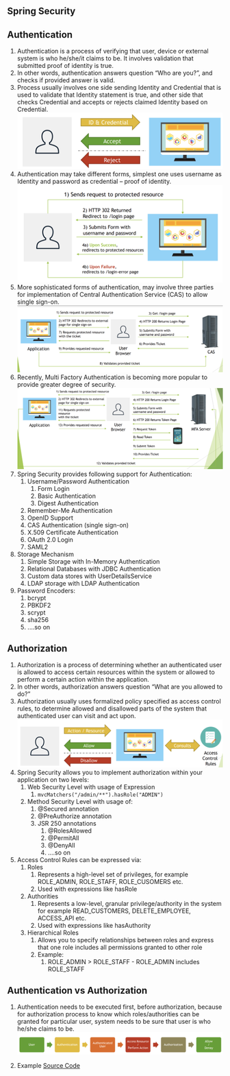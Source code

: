 Spring Security
-----------
Authentication
--------

1. Authentication is a process of verifying that user, device or external system is who
   he/she/it claims to be. It involves validation that submitted proof of identity is true.
2. In other words, authentication answers question “Who are you?”, and checks if provided
   answer is valid.
3. Process usually involves one side sending Identity and Credential that is used to validate
   that Identity statement is true, and other side that checks Credential and accepts or
   rejects claimed Identity based on Credential.
    ![img.png](img.png)
4. Authentication may take different forms, simplest one uses username as Identity and
   password as credential – proof of identity.
   ![img_1.png](img_1.png)
5. More sophisticated forms of authentication, may involve three parties for implementation
   of Central Authentication Service (CAS) to allow single sign-on.
   ![img_2.png](img_2.png)
6. Recently, Multi Factory Authentication is becoming more popular to provide greater degree
   of security.
   ![img_3.png](img_3.png)
7. Spring Security provides following support for Authentication:
   1. Username/Password Authentication
      1. Form Login
      2. Basic Authentication
      3. Digest Authentication
   2. Remember-Me Authentication
   3. OpenID Support
   4. CAS Authentication (single sign-on)
   5. X.509 Certificate Authentication
   6. OAuth 2.0 Login
   7. SAML2
8. Storage Mechanism
   1. Simple Storage with In-Memory
      Authentication
   2. Relational Databases with JDBC
      Authentication
   3. Custom data stores with UserDetailsService
   4. LDAP storage with LDAP Authentication
9. Password Encoders:
   1. bcrypt
   2. PBKDF2
   3. scrypt
   4. sha256
   5. ....so on

Authorization
------------------
1. Authorization is a process of determining whether an authenticated user is allowed to
   access certain resources within the system or allowed to perform a certain action within
   the application.
2. In other words, authorization answers question “What are you allowed to do?”
3. Authorization usually uses formalized policy specified as access control rules, to determine
   allowed and disallowed parts of the system that authenticated user can visit and act upon.
    ![img_4.png](img_4.png)
4. Spring Security allows you to implement authorization within your application on
   two levels:
   1. Web Security Level with usage of Expression
      1. `mvcMatchers("/admin/**").hasRole("ADMIN")`
   2. Method Security Level with usage of:
      1. @Secured annotation
      2. @PreAuthorize annotation
      3. JSR 250 annotations
         1. @RolesAllowed
         2. @PermitAll
         3. @DenyAll
         4. ....so on
5. Access Control Rules can be expressed via:
   1. Roles
      1. Represents a high-level set of privileges, for example ROLE_ADMIN,
         ROLE_STAFF, ROLE_CUSOMERS etc.
      2. Used with expressions like hasRole
   2. Authorities
      1. Represents a low-level, granular privilege/authority in the system for example
         READ_CUSTOMERS, DELETE_EMPLOYEE, ACCESS_API etc.
      2. Used with expressions like hasAuthority
   3. Hierarchical Roles
      1. Allows you to specify relationships between roles and express that one role
         includes all permissions granted to other role
      2. Example:
         1. ROLE_ADMIN > ROLE_STAFF - ROLE_ADMIN includes ROLE_STAFF

Authentication vs Authorization
--------------------
1. Authentication needs to be executed first, before authorization,
   because for authorization process to know which roles/authorities can
   be granted for particular user, system needs to be sure that user is who
   he/she claims to be.
    ![img_5.png](img_5.png)

2. Example
   [Source Code](IntroAuthenAutho)
   

    


